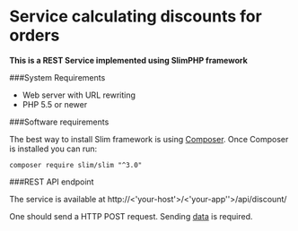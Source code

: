 # Service calculating discounts for orders
**This is a REST Service implemented using SlimPHP framework**

###System Requirements

* Web server with URL rewriting
* PHP 5.5 or newer

###Software requirements

The best way to install Slim framework is using [Composer](https://getcomposer.org/).
Once Composer is installed you can run:

`composer require slim/slim "^3.0"`

###REST API endpoint

The service is available at http://<'your-host'>/<'your-app''>/api/discount/

One should send a HTTP POST request. Sending [data](
https://github.com/teamleadercrm/coding-test/blob/master/example-orders/order1.json) is required.



